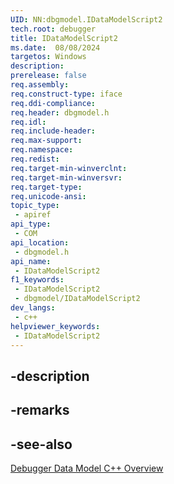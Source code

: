 ```yaml
---
UID: NN:dbgmodel.IDataModelScript2
tech.root: debugger
title: IDataModelScript2
ms.date:  08/08/2024
targetos: Windows
description: 
prerelease: false
req.assembly: 
req.construct-type: iface
req.ddi-compliance: 
req.header: dbgmodel.h
req.idl: 
req.include-header: 
req.max-support: 
req.namespace: 
req.redist: 
req.target-min-winverclnt: 
req.target-min-winversvr: 
req.target-type: 
req.unicode-ansi: 
topic_type:
 - apiref
api_type:
 - COM
api_location:
 - dbgmodel.h
api_name:
 - IDataModelScript2
f1_keywords:
 - IDataModelScript2
 - dbgmodel/IDataModelScript2
dev_langs:
 - c++
helpviewer_keywords:
 - IDataModelScript2
---
```


## -description

## -remarks

## -see-also

[Debugger Data Model C++ Overview](/windows-hardware/drivers/debugger/data-model-cpp-overview)
